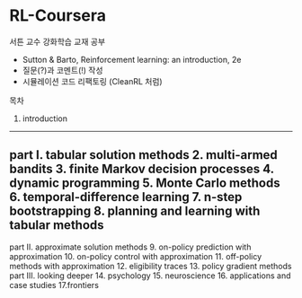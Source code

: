 # RL-Coursera
서튼 교수 강화학습 교재 공부
- Sutton & Barto, Reinforcement learning: an introduction, 2e
- 질문(?)과 코멘트(!) 작성
- 시뮬레이션 코드 리팩토링 (CleanRL 처럼)

목차
1. introduction
--------------------------------  
part I. tabular solution methods
2. multi-armed bandits
3. finite Markov decision processes
4. dynamic programming
5. Monte Carlo methods
6. temporal-difference learning
7. n-step bootstrapping
8. planning and learning with tabular methods
--------------------------------  
part II. approximate solution methods
9. on-policy prediction with approximation
10. on-policy control with approximation
11. off-policy methods with approximation
12. eligibility traces
13. policy gradient methods
part III. looking deeper
14. psychology
15. neuroscience
16. applications and case studies
17.frontiers
  
